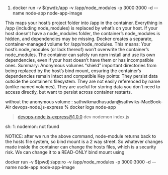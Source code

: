 1. docker run -v $(pwd):/app -v /app/node_modules -p 3000:3000 -d  --name node-app node-app-image

This maps your host’s project folder into /app in the container.
Everything in /app (including node_modules) is replaced by what’s on your host.
If your host doesn’t have a node_modules folder, the container’s node_modules is hidden, and dependencies may be missing.
Docker creates a separate, container-managed volume for /app/node_modules.
This means: Your host’s node_modules (or lack thereof) won’t overwrite the container’s node_modules.
The container can safely run npm install and use its own dependencies, even if your host doesn’t have them or has incompatible ones.
Summary: Anonymous volumes “shield” important directories from being replaced by the host’s bind mount, ensuring the container’s dependencies remain intact and compatible
Key points:
They persist data outside the container’s filesystem.
They are not easily referenced by name (unlike named volumes).
They are useful for storing data you don’t need to access directly, but want to persist across container restarts.

without the anonymous volume : 
sathwikmadhusudan@sathwiks-MacBook-Air devops-node.js-express % docker logs node-app

> devops-node.js-express@1.0.0 dev
> nodemon index.js

sh: 1: nodemon: not found

NOTICE: after we run the above command, node-module returns back to the hosts file system, so bind mount is a 2 way street. So whatever changes made inside the container can change the hosts files, which is a security risk. We can change it to a READ-ONLY bind mount using 

docker run -v $(pwd):/app:ro -v /app/node_modules -p 3000:3000 -d  --name node-app node-app-image



